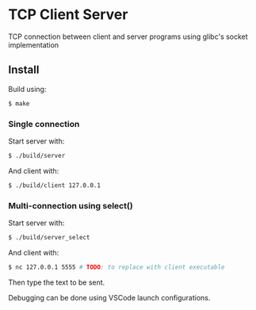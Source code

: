 # TCP Client Server

TCP connection between client and server programs using glibc's socket implementation

## Install

Build using:

```bash
$ make
```

### Single connection 
Start server with:

```bash
$ ./build/server
```

And client with:

```bash
$ ./build/client 127.0.0.1
```

### Multi-connection using select()
Start server with:

```bash
$ ./build/server_select
```

And client with:

```bash
$ nc 127.0.0.1 5555 # TODO: to replace with client executable
```

Then type the text to be sent.

Debugging can be done using VSCode launch configurations.
